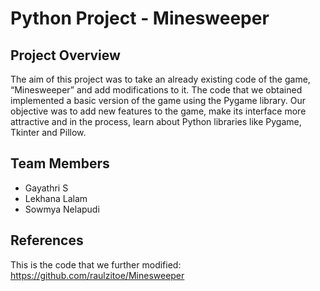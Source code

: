 # Python Project - Minesweeper
## Project Overview
The aim of this project was to take an already existing code of the game, “Minesweeper” and add modifications to it. The code that we obtained implemented a basic version of the game using the Pygame library. Our objective was to add new features to the game, make its interface more attractive and in the process, learn about Python libraries like Pygame, Tkinter and Pillow. 
## Team Members
* Gayathri S
* Lekhana Lalam 
* Sowmya Nelapudi 
## References
This is the code that we further modified:
https://github.com/raulzitoe/Minesweeper
